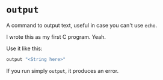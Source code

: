 # `output`
A command to output text, useful in case you can't use `echo`.

I wrote this as my first C program. Yeah.

Use it like this:
```sh
output "<String here>"
```
If you run simply `output`, it produces an error.
